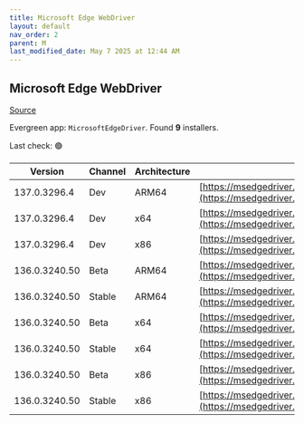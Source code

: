```yaml
---
title: Microsoft Edge WebDriver
layout: default
nav_order: 2
parent: M
last_modified_date: May 7 2025 at 12:44 AM
---
```


## Microsoft Edge WebDriver

[Source](https://www.microsoft.com/edge)

Evergreen app: `MicrosoftEdgeDriver`. Found **9** installers.

Last check: 🟢

| Version       | Channel | Architecture | URI                                                                                                                                            |
| ------------- | ------- | ------------ | ---------------------------------------------------------------------------------------------------------------------------------------------- |
| 137.0.3296.4  | Dev     | ARM64        | [https://msedgedriver.azureedge.net/137.0.3296.4/edgedriver_arm64.zip](https://msedgedriver.azureedge.net/137.0.3296.4/edgedriver_arm64.zip)   |
| 137.0.3296.4  | Dev     | x64          | [https://msedgedriver.azureedge.net/137.0.3296.4/edgedriver_win64.zip](https://msedgedriver.azureedge.net/137.0.3296.4/edgedriver_win64.zip)   |
| 137.0.3296.4  | Dev     | x86          | [https://msedgedriver.azureedge.net/137.0.3296.4/edgedriver_win32.zip](https://msedgedriver.azureedge.net/137.0.3296.4/edgedriver_win32.zip)   |
| 136.0.3240.50 | Beta    | ARM64        | [https://msedgedriver.azureedge.net/136.0.3240.50/edgedriver_arm64.zip](https://msedgedriver.azureedge.net/136.0.3240.50/edgedriver_arm64.zip) |
| 136.0.3240.50 | Stable  | ARM64        | [https://msedgedriver.azureedge.net/136.0.3240.50/edgedriver_arm64.zip](https://msedgedriver.azureedge.net/136.0.3240.50/edgedriver_arm64.zip) |
| 136.0.3240.50 | Beta    | x64          | [https://msedgedriver.azureedge.net/136.0.3240.50/edgedriver_win64.zip](https://msedgedriver.azureedge.net/136.0.3240.50/edgedriver_win64.zip) |
| 136.0.3240.50 | Stable  | x64          | [https://msedgedriver.azureedge.net/136.0.3240.50/edgedriver_win64.zip](https://msedgedriver.azureedge.net/136.0.3240.50/edgedriver_win64.zip) |
| 136.0.3240.50 | Beta    | x86          | [https://msedgedriver.azureedge.net/136.0.3240.50/edgedriver_win32.zip](https://msedgedriver.azureedge.net/136.0.3240.50/edgedriver_win32.zip) |
| 136.0.3240.50 | Stable  | x86          | [https://msedgedriver.azureedge.net/136.0.3240.50/edgedriver_win32.zip](https://msedgedriver.azureedge.net/136.0.3240.50/edgedriver_win32.zip) |
